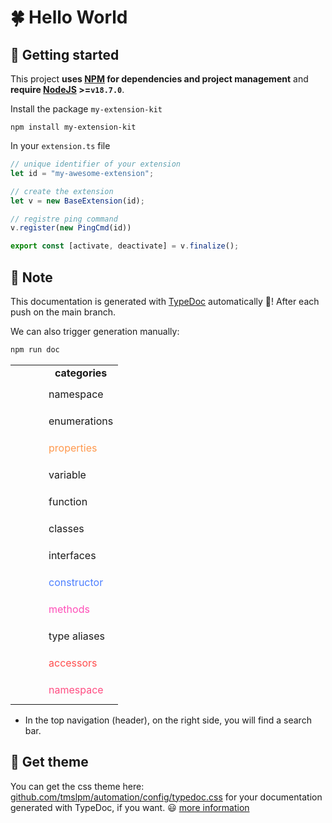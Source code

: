 # 🍀 Hello World

## 🚦 Getting started

This project **uses [NPM](https://docs.npmjs.com/getting-started)
for dependencies and project management** and **require [NodeJS](https://nodejs.org/fr) >=`v18.7.0`**.

Install the package `my-extension-kit`

```cli
npm install my-extension-kit
```

In your `extension.ts` file

```ts
// unique identifier of your extension
let id = "my-awesome-extension";

// create the extension
let v = new BaseExtension(id);

// registre ping command 
v.register(new PingCmd(id))

export const [activate, deactivate] = v.finalize();
```

## 📒 Note

This documentation is generated with [TypeDoc](https://typedoc.org/)
automatically 🍻! After each push on the main branch.

We can also trigger generation manually:

```cmd
npm run doc
```

<table style="width:100%;">
    <tr>
        <td style="width:37px"></td>
        <td style="text-align:center;font-weight:bold">categories</td>
    </tr>
    <tr>
        <td style="text-align:center"><svg class="tsd-kind-icon" viewBox="0 0 24 24"><use href="#icon-1"></use></svg></td>
        <td style="color:var(--color-ts-namespace)">namespace</td>
    </tr>
    <tr>
        <td style="text-align:center"><svg class="tsd-kind-icon" viewBox="0 0 24 24"><use href="#icon-8"></use></svg></td>
        <td style="color:var(--color-ts-enum)">enumerations</td>
    </tr>
    <tr>
        <td style="text-align:center"><svg class="tsd-kind-icon" viewBox="0 0 24 24"><use href="#icon-16"></use></svg></td>
        <td style="color:#ff984d">properties</td>
    </tr>
    <tr>
        <td style="text-align:center"><svg class="tsd-kind-icon" viewBox="0 0 24 24"><use href="#icon-32"></use></svg></td>
        <td style="color:var(--color-ts-variable)">variable</td>
    </tr>
    <tr>
        <td style="text-align:center"><svg class="tsd-kind-icon" viewBox="0 0 24 24"><use href="#icon-64"></use></svg></td>
        <td style="color:var(--color-ts-function)">function </td>
    </tr>
    <tr>
        <td style="text-align:center"><svg class="tsd-kind-icon" viewBox="0 0 24 24"><use href="#icon-128"></use></svg></td>
        <td style="color:var(--color-ts-class)">classes</td>
    </tr>
    <tr>
        <td style="text-align:center"><svg class="tsd-kind-icon" viewBox="0 0 24 24"><use href="#icon-256"></use></svg></td>
        <td style="color:var(--color-ts-interface)">interfaces</td>
    </tr>
       <tr>
        <td style="text-align:center"><svg class="tsd-kind-icon" viewBox="0 0 24 24"><use href="#icon-512"></use></svg></td>
        <td style="color:#4d7fff">constructor</td>
    </tr>
       <tr>
        <td style="text-align:center"><svg class="tsd-kind-icon" viewBox="0 0 24 24"><use href="#icon-2048"></use></svg></td>
        <td style="color:#ff4db8">methods</td>
    </tr>
       <tr>
        <td style="text-align:center"><svg class="tsd-kind-icon" viewBox="0 0 24 24"><use href="#icon-65536"></use></svg></td>
        <td style="color:var(--color-ts-type-alias)">type aliases</td>
    </tr>
       <tr>
        <td style="text-align:center"><svg class="tsd-kind-icon" viewBox="0 0 24 24"><use href="#icon-262144"></use></svg></td>
        <td style="color:#ff4d4d">accessors</td>
    </tr>
    <tr>
        <td style="text-align:center"><svg class="tsd-kind-icon" viewBox="0 0 24 24"><use href="#icon-4194304"></use></svg></td>
        <td style="color:#ff4d82">namespace</td>
    </tr>
</table>

- In the top navigation (header), on the right side, you will find a search bar.

## 🎨 Get theme

You can get the css theme here: [github.com/tmslpm/automation/config/typedoc.css](https://github.com/tmslpm/automation/blob/main/config/typedoc.css) for your documentation generated with TypeDoc, if you want. 😃 <a href="https://typedoc.org/guides/themes/" title="open typedoc.org" target="_blank">more information</a>
